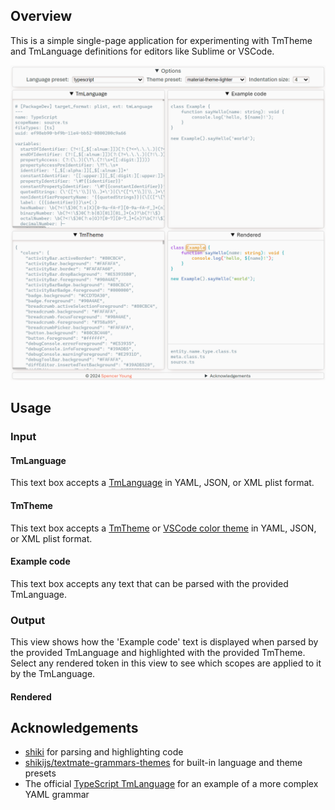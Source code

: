 ## Overview

This is a simple single-page application for experimenting with TmTheme and TmLanguage definitions for editors like Sublime or VSCode.

<picture style="width: fit-content">
  <source media="(prefers-color-scheme: dark)" srcset="./screenshot-dark.png">
  <source media="(prefers-color-scheme: light)" srcset="./screnshot.png">
  <img alt="A screenshot of the application" src="./screenshot.png">
</picture>

## Usage

### Input

#### TmLanguage

This text box accepts a [TmLanguage](https://macromates.com/manual/en/language_grammars) in YAML, JSON, or XML plist format.

#### TmTheme

This text box accepts a [TmTheme](https://www.sublimetext.com/docs/color_schemes_tmtheme.html)
or [VSCode color theme](https://code.visualstudio.com/api/extension-guides/color-theme#create-a-new-color-theme) in YAML, JSON, or XML plist format.

#### Example code

This text box accepts any text that can be parsed with the provided TmLanguage.

### Output

This view shows how the 'Example code' text is displayed when parsed by the provided TmLanguage and highlighted with the provided TmTheme.
Select any rendered token in this view to see which scopes are applied to it by the TmLanguage.

#### Rendered

## Acknowledgements

- [shiki](https://shiki.style/) for parsing and highlighting code
- [shikijs/textmate-grammars-themes](https://github.com/shikijs/textmate-grammars-themes) for built-in language and theme presets
- The official [TypeScript TmLanguage](https://github.com/microsoft/TypeScript-TmLanguage) for an example of a more complex YAML grammar
